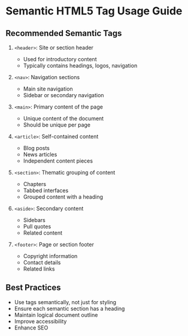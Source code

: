 # Semantic HTML5 Tag Usage Guide

## Recommended Semantic Tags

1. `<header>`: Site or section header
   - Used for introductory content
   - Typically contains headings, logos, navigation

2. `<nav>`: Navigation sections
   - Main site navigation
   - Sidebar or secondary navigation

3. `<main>`: Primary content of the page
   - Unique content of the document
   - Should be unique per page

4. `<article>`: Self-contained content
   - Blog posts
   - News articles
   - Independent content pieces

5. `<section>`: Thematic grouping of content
   - Chapters
   - Tabbed interfaces
   - Grouped content with a heading

6. `<aside>`: Secondary content
   - Sidebars
   - Pull quotes
   - Related content

7. `<footer>`: Page or section footer
   - Copyright information
   - Contact details
   - Related links

## Best Practices
- Use tags semantically, not just for styling
- Ensure each semantic section has a heading
- Maintain logical document outline
- Improve accessibility
- Enhance SEO
